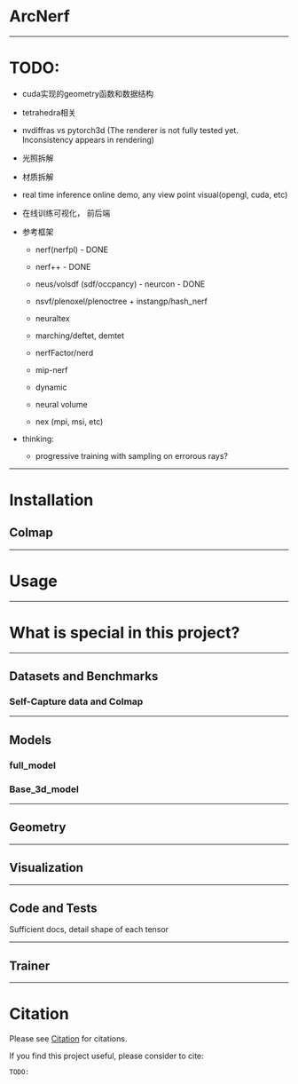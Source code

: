 # ArcNerf

------------------------------------------------------------------------
# TODO:
- cuda实现的geometry函数和数据结构
- tetrahedra相关
- nvdiffras vs pytorch3d (The renderer is not fully tested yet. Inconsistency appears in rendering)

- 光照拆解
- 材质拆解

- real time inference online demo, any view point visual(opengl, cuda, etc)
- 在线训练可视化， 前后端

- 参考框架
  - nerf(nerfpl) - DONE
  - nerf++ - DONE
  - neus/volsdf (sdf/occpancy) - neurcon - DONE

  - nsvf/plenoxel/plenoctree + instangp/hash_nerf
  - neuraltex
  - marching/deftet, demtet
  - nerfFactor/nerd
  - mip-nerf
  - dynamic
  - neural volume
  - nex (mpi, msi, etc)

- thinking:
  - progressive training with sampling on errorous rays?

------------------------------------------------------------------------
# Installation

## Colmap

------------------------------------------------------------------------
# Usage

------------------------------------------------------------------------
# What is special in this project?

------------------------------------------------------------------------
## Datasets and Benchmarks

### Self-Capture data and Colmap

------------------------------------------------------------------------
## Models


### full_model


### Base_3d_model

------------------------------------------------------------------------
## Geometry

------------------------------------------------------------------------
## Visualization

------------------------------------------------------------------------
## Code and Tests
Sufficient docs, detail shape of each tensor

------------------------------------------------------------------------
## Trainer



------------------------------------------------------------------------
# Citation
Please see [Citation](docs/citation.md) for citations.

If you find this project useful, please consider to cite:
```
TODO:
```
